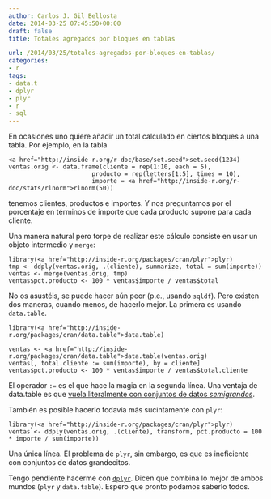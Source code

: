 ```yaml
---
author: Carlos J. Gil Bellosta
date: 2014-03-25 07:45:50+00:00
draft: false
title: Totales agregados por bloques en tablas

url: /2014/03/25/totales-agregados-por-bloques-en-tablas/
categories:
- r
tags:
- data.t
- dplyr
- plyr
- r
- sql
---
```


En ocasiones uno quiere añadir un total calculado en ciertos bloques a una tabla. Por ejemplo, en la tabla



    <a href="http://inside-r.org/r-doc/base/set.seed">set.seed(1234)
    ventas.orig <- data.frame(cliente = rep(1:10, each = 5),
                           producto = rep(letters[1:5], times = 10),
                           importe = <a href="http://inside-r.org/r-doc/stats/rlnorm">rlnorm(50))



tenemos clientes, productos e importes. Y nos preguntamos por el porcentaje en términos de importe que cada producto supone para cada cliente.

Una manera natural pero torpe de realizar este cálculo consiste en usar un objeto intermedio y `merge`:



    library(<a href="http://inside-r.org/packages/cran/plyr">plyr)
    tmp <- ddply(ventas.orig, .(cliente), summarize, total = sum(importe))
    ventas <- merge(ventas.orig, tmp)
    ventas$pct.producto <- 100 * ventas$importe / ventas$total



No os asustéis, se puede hacer aún peor (p.e., usando `sqldf`). Pero existen dos maneras, cuando menos, de hacerlo mejor. La primera es usando `data.table`.



    library(<a href="http://inside-r.org/packages/cran/data.table">data.table)

    ventas <- <a href="http://inside-r.org/packages/cran/data.table">data.table(ventas.orig)
    ventas[, total.cliente := sum(importe), by = cliente]
    ventas$pct.producto <- 100 * ventas$importe / ventas$total.cliente



El operador `:=` es el que hace la magia en la segunda línea. Una ventaja de data.table es que [vuela literalmente con conjuntos de datos _semigrandes_](http://www.datanalytics.com/2013/05/09/data-table-ii-agregaciones/).

También es posible hacerlo todavía más sucintamente con `plyr`:



    library(<a href="http://inside-r.org/packages/cran/plyr">plyr)
    ventas <- ddply(ventas.orig, .(cliente), transform, pct.producto = 100 * importe / sum(importe))



Una única línea. El problema de `plyr`, sin embargo, es que es ineficiente con conjuntos de datos grandecitos.

Tengo pendiente hacerme con [`dplyr`](http://cran.r-project.org/web/packages/dplyr/index.html). Dicen que combina lo mejor de ambos mundos (`plyr` y `data.table`). Espero que pronto podamos saberlo todos.
